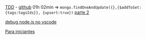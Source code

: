 [TDD](https://youtu.be/f9zdYWnuPzc) - [github](https://github.com/Rocketseat/umbriel)
01h 02min => `mongo.findOneAndUpdate({},{$addToSet:{tags:tagsIds}}, {upsert:true})`
[parte 2](https://youtu.be/2DJtGCesOr4)

[debug node.js no vscode](https://youtu.be/bVAhNaxBEjM)

[Para iniciantes](https://youtu.be/DiXbJL3iWVs)
